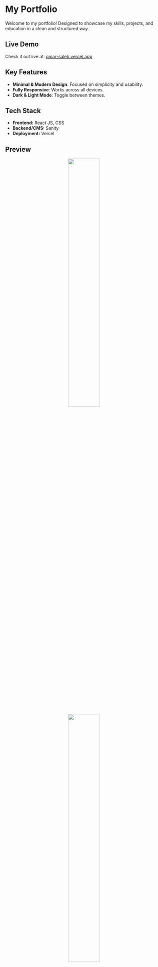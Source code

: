 # My Portfolio

Welcome to my portfolio! 
Designed to showcase my skills, projects, and education in a clean and structured way.  

## Live Demo  
Check it out live at: [omar-saleh.vercel.app](https://omar-saleh.vercel.app)  

## Key Features

- **Minimal & Modern Design**: Focused on simplicity and usability.
- **Fully Responsive**: Works across all devices.
- **Dark & Light Mode**: Toggle between themes.

## Tech Stack
- **Frontend:** React JS, CSS
- **Backend/CMS:** Sanity
- **Deployment:** Vercel

## Preview

  <p align="center"><img src="https://github.com/user-attachments/assets/000abbde-e7e2-47bd-b8a1-b526b5b9d347" width="45%"><p/>
  <p align="center"><img src="https://github.com/user-attachments/assets/4c3012ee-9b4f-459b-9265-eb387381d4ee" width="45%"><p/>



## Inquiries
If you have any questions or want to connect, feel free to reach out!

---
